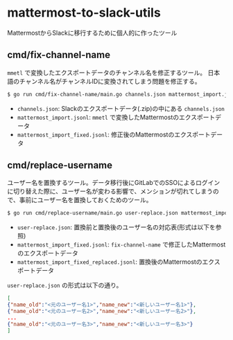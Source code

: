 # mattermost-to-slack-utils
MattermostからSlackに移行するために個人的に作ったツール

## cmd/fix-channel-name
`mmetl` で変換したエクスポートデータのチャンネル名を修正するツール。
日本語のチャンネル名がチャンネルIDに変換されてしまう問題を修正する。

```sh
$ go run cmd/fix-channel-name/main.go channels.json mattermost_import.jsonl mattermost_import_fixed.jsonl
```

- `channels.json`: Slackのエクスポートデータ(.zip)の中にある `channels.json`
- `mattermost_import.jsonl`: `mmetl` で変換したMattermostのエクスポートデータ
- `mattermost_import_fixed.jsonl`: 修正後のMattermostのエクスポートデータ

## cmd/replace-username
ユーザー名を置換するツール。データ移行後にGitLabでのSSOによるログインに切り替えた際に、ユーザー名が変わる影響で、メンションが切れてしまうので、事前にユーザー名を置換しておくためのツール。

```sh
$ go run cmd/replace-username/main.go user-replace.json mattermost_import_fixed.jsonl mattermost_import_fixed_replaced.jsonl
```

- `user-replace.json`: 置換前と置換後のユーザー名の対応表(形式は以下を参照)
- `mattermost_import_fixed.jsonl`: `fix-channel-name` で修正したMattermostのエクスポートデータ
- `mattermost_import_fixed_replaced.jsonl`: 置換後のMattermostのエクスポートデータ

`user-replace.json` の形式は以下の通り。

```json
[
{"name_old":"<元のユーザー名1>","name_new":"<新しいユーザー名1>"},
{"name_old":"<元のユーザー名2>","name_new":"<新しいユーザー名2>"},
...
{"name_old":"<元のユーザー名3>","name_new":"<新しいユーザー名3>"}
]
```
